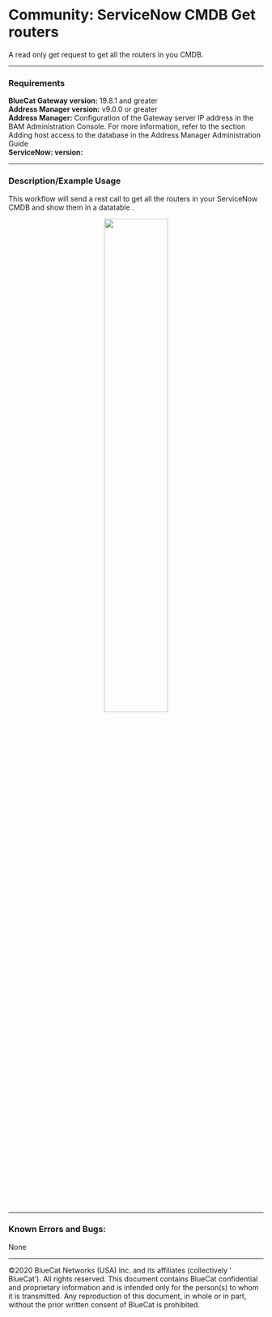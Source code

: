 # **Community: ServiceNow CMDB Get routers**
A read only get request to get all the routers in you CMDB.
___

### Requirements
**BlueCat Gateway version:** 19.8.1 and greater <br/>
**Address Manager version:** v9.0.0 or greater <br/>
**Address Manager:**  Configuration of the Gateway server IP address in the BAM Administration Console. For more information, refer to the section Adding host access to the database in the Address Manager Administration Guide </br>
**ServiceNow: version:** </br>

___

### Description/Example Usage
This workflow will send a rest call to get all the routers in your ServiceNow CMDB and show them in a datatable . 


<p align="center">
  <img width="50%" height="50%" src="img/cmdb_routers.png">
</p>

___

### Known Errors and Bugs: 

None

___

©2020 BlueCat Networks (USA) Inc. and its affiliates (collectively ‘ BlueCat’). All rights reserved.
This document contains BlueCat confidential and proprietary information and is intended only for the person(s) to whom it is transmitted.
Any reproduction of this document, in whole or in part, without the prior written consent of BlueCat is prohibited.
